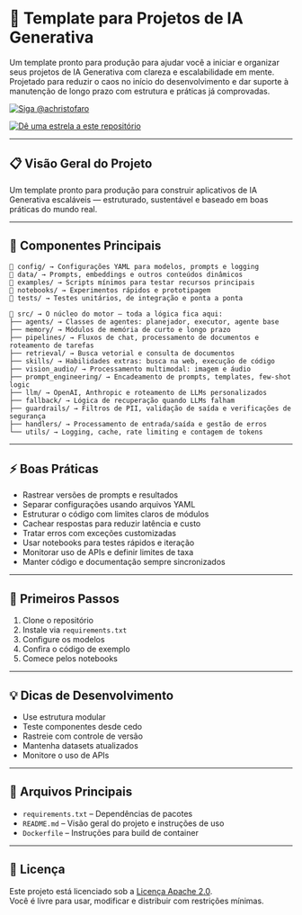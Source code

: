 # 🧠 Template para Projetos de IA Generativa  

Um template pronto para produção para ajudar você a iniciar e organizar seus projetos de IA Generativa com clareza e escalabilidade em mente.  
Projetado para reduzir o caos no início do desenvolvimento e dar suporte à manutenção de longo prazo com estrutura e práticas já comprovadas.  

[![Siga @achristofaro](https://img.shields.io/badge/Follow-%40HeyNina101-1da1f2?style=flat&logo=github)](https://github.com/achristofaro)  

[![Dê uma estrela a este repositório](https://img.shields.io/badge/⭐%20Star-generative__ai__project-ffcc00?style=flat&logo=github)](https://github.com/achristofaro/generative_ai_project_template)  

---

## 📋 Visão Geral do Projeto  

Um template pronto para produção para construir aplicativos de IA Generativa escaláveis — estruturado, sustentável e baseado em boas práticas do mundo real.  

---

## 🔧 Componentes Principais  

```
📁 config/ → Configurações YAML para modelos, prompts e logging  
📁 data/ → Prompts, embeddings e outros conteúdos dinâmicos  
📁 examples/ → Scripts mínimos para testar recursos principais  
📁 notebooks/ → Experimentos rápidos e prototipagem  
📁 tests/ → Testes unitários, de integração e ponta a ponta  

📁 src/ → O núcleo do motor — toda a lógica fica aqui:
├── agents/ → Classes de agentes: planejador, executor, agente base  
├── memory/ → Módulos de memória de curto e longo prazo  
├── pipelines/ → Fluxos de chat, processamento de documentos e roteamento de tarefas  
├── retrieval/ → Busca vetorial e consulta de documentos  
├── skills/ → Habilidades extras: busca na web, execução de código  
├── vision_audio/ → Processamento multimodal: imagem e áudio  
├── prompt_engineering/ → Encadeamento de prompts, templates, few-shot logic  
├── llm/ → OpenAI, Anthropic e roteamento de LLMs personalizados  
├── fallback/ → Lógica de recuperação quando LLMs falham  
├── guardrails/ → Filtros de PII, validação de saída e verificações de segurança  
├── handlers/ → Processamento de entrada/saída e gestão de erros  
└── utils/ → Logging, cache, rate limiting e contagem de tokens  
```

---

## ⚡ Boas Práticas  

- Rastrear versões de prompts e resultados  
- Separar configurações usando arquivos YAML  
- Estruturar o código com limites claros de módulos  
- Cachear respostas para reduzir latência e custo  
- Tratar erros com exceções customizadas  
- Usar notebooks para testes rápidos e iteração  
- Monitorar uso de APIs e definir limites de taxa  
- Manter código e documentação sempre sincronizados  

---

## 🧭 Primeiros Passos  

1. Clone o repositório  
2. Instale via `requirements.txt`  
3. Configure os modelos  
4. Confira o código de exemplo  
5. Comece pelos notebooks  

---

## 💡 Dicas de Desenvolvimento  

- Use estrutura modular  
- Teste componentes desde cedo  
- Rastreie com controle de versão  
- Mantenha datasets atualizados  
- Monitore o uso de APIs  

---

## 📁 Arquivos Principais  

- `requirements.txt` – Dependências de pacotes  
- `README.md` – Visão geral do projeto e instruções de uso  
- `Dockerfile` – Instruções para build de container  

---

## 📄 Licença  

Este projeto está licenciado sob a [Licença Apache 2.0](https://www.apache.org/licenses/LICENSE-2.0).  
Você é livre para usar, modificar e distribuir com restrições mínimas.  
